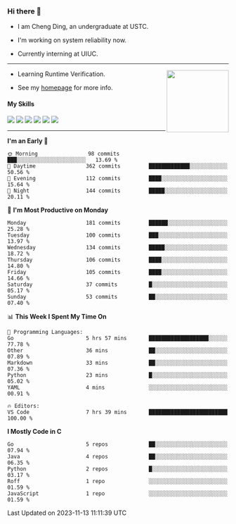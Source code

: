 ### Hi there 👋

* I am Cheng Ding, an undergraduate at USTC.
  
* I'm working on system reliability now.

* Currently interning at UIUC.

---

<img align="right" height="141" src="https://stats-of-repos-onds.vercel.app/api?username=IrisesD&theme=tokyonight&show_icons=true&count_private=true">

-  Learning Runtime Verification.

-  See my [homepage](https://irisesd.github.io) for more info.

#### My Skills

![](https://img.shields.io/badge/C++-65318e?logo=cplusplus&logoColor=fff)
![](https://img.shields.io/badge/Python-3e74a2?logo=python&logoColor=fff)
![](https://img.shields.io/badge/C-5654a2?logo=c&logoColor=fff)
![](https://img.shields.io/badge/Go-00aaff?logo=go&logoColor=fff)
![](https://img.shields.io/badge/Docker-0088ff?logo=docker&logoColor=fff)
![](https://img.shields.io/badge/Apache-D22128?logo=apache&logoColor=fff)

---
<!--START_SECTION:waka-->
**I'm an Early 🐤** 

```text
🌞 Morning                98 commits          ███░░░░░░░░░░░░░░░░░░░░░░   13.69 % 
🌆 Daytime                362 commits         █████████████░░░░░░░░░░░░   50.56 % 
🌃 Evening                112 commits         ████░░░░░░░░░░░░░░░░░░░░░   15.64 % 
🌙 Night                  144 commits         █████░░░░░░░░░░░░░░░░░░░░   20.11 % 
```
📅 **I'm Most Productive on Monday** 

```text
Monday                   181 commits         ██████░░░░░░░░░░░░░░░░░░░   25.28 % 
Tuesday                  100 commits         ███░░░░░░░░░░░░░░░░░░░░░░   13.97 % 
Wednesday                134 commits         █████░░░░░░░░░░░░░░░░░░░░   18.72 % 
Thursday                 106 commits         ████░░░░░░░░░░░░░░░░░░░░░   14.80 % 
Friday                   105 commits         ████░░░░░░░░░░░░░░░░░░░░░   14.66 % 
Saturday                 37 commits          █░░░░░░░░░░░░░░░░░░░░░░░░   05.17 % 
Sunday                   53 commits          ██░░░░░░░░░░░░░░░░░░░░░░░   07.40 % 
```


📊 **This Week I Spent My Time On** 

```text
💬 Programming Languages: 
Go                       5 hrs 57 mins       ███████████████████░░░░░░   77.78 % 
Other                    36 mins             ██░░░░░░░░░░░░░░░░░░░░░░░   07.89 % 
Markdown                 33 mins             ██░░░░░░░░░░░░░░░░░░░░░░░   07.36 % 
Python                   23 mins             █░░░░░░░░░░░░░░░░░░░░░░░░   05.02 % 
YAML                     4 mins              ░░░░░░░░░░░░░░░░░░░░░░░░░   00.91 % 

🔥 Editors: 
VS Code                  7 hrs 39 mins       █████████████████████████   100.00 % 
```

**I Mostly Code in C** 

```text
Go                       5 repos             ██░░░░░░░░░░░░░░░░░░░░░░░   07.94 % 
Java                     4 repos             ██░░░░░░░░░░░░░░░░░░░░░░░   06.35 % 
Python                   2 repos             █░░░░░░░░░░░░░░░░░░░░░░░░   03.17 % 
Roff                     1 repo              ░░░░░░░░░░░░░░░░░░░░░░░░░   01.59 % 
JavaScript               1 repo              ░░░░░░░░░░░░░░░░░░░░░░░░░   01.59 % 
```




 Last Updated on 2023-11-13 11:11:39 UTC
<!--END_SECTION:waka-->
